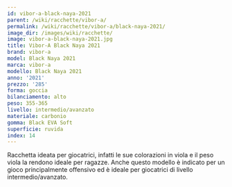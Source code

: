 ```yaml
---
id: vibor-a-black-naya-2021
parent: /wiki/racchette/vibor-a/
permalink: /wiki/racchette/vibor-a/black-naya-2021/
image_dir: /images/wiki/racchette/
image: vibor-a-black-naya-2021.jpg
title: Vibor-A Black Naya 2021
brand: vibor-a
model: Black Naya 2021
marca: vibor-a
modello: Black Naya 2021
anno: '2021'
prezzo: '285'
forma: goccia
bilanciamento: alto
peso: 355-365
livello: intermedio/avanzato
materiale: carbonio
gomma: Black EVA Soft
superficie: ruvida
index: 14
---
```

Racchetta ideata per giocatrici, infatti le sue colorazioni in viola e il peso viola la rendono ideale per ragazze. Anche questo modello è indicato per un gioco principalmente offensivo ed è ideale per giocatrici di livello intermedio/avanzato.